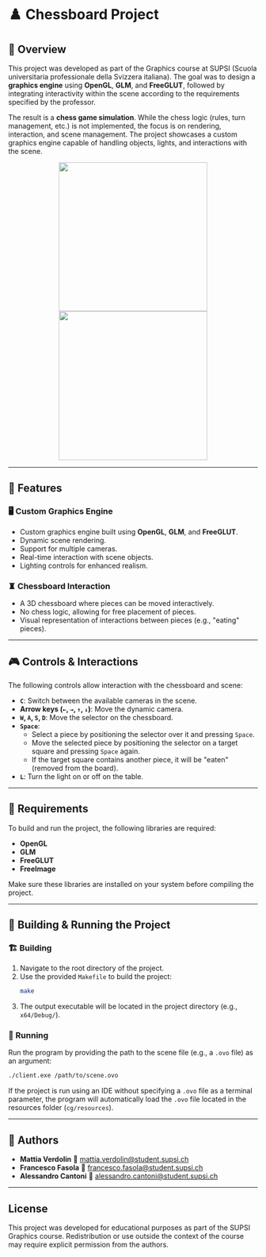 # ♟️ Chessboard Project

## 📝 Overview
This project was developed as part of the Graphics course at SUPSI (Scuola universitaria professionale della Svizzera italiana). The goal was to design a **graphics engine** using **OpenGL**, **GLM**, and **FreeGLUT**, followed by integrating interactivity within the scene according to the requirements specified by the professor.

The result is a **chess game simulation**. While the chess logic (rules, turn management, etc.) is not implemented, the focus is on rendering, interaction, and scene management. The project showcases a custom graphics engine capable of handling objects, lights, and interactions with the scene.

<p align="center">
  <img src="https://github.com/user-attachments/assets/2eecb149-a565-433a-b57f-934b5cbfe45c" height="300px">
  <img src="https://github.com/user-attachments/assets/96370fa3-443d-4eaa-9627-959c98e6b7e3" height="300px">
</p>

---

## 🎨 Features

### 🖥️ **Custom Graphics Engine**
- Custom graphics engine built using **OpenGL**, **GLM**, and **FreeGLUT**.
- Dynamic scene rendering.
- Support for multiple cameras.
- Real-time interaction with scene objects.
- Lighting controls for enhanced realism.

### ♜ **Chessboard Interaction**
- A 3D chessboard where pieces can be moved interactively.
- No chess logic, allowing for free placement of pieces.
- Visual representation of interactions between pieces (e.g., "eating" pieces).

---

## 🎮 **Controls & Interactions**
The following controls allow interaction with the chessboard and scene:

- **`C`**: Switch between the available cameras in the scene.
- **Arrow keys (`←`, `→`, `↑`, `↓`)**: Move the dynamic camera.
- **`W`, `A`, `S`, `D`**: Move the selector on the chessboard.
- **`Space`**:
  - Select a piece by positioning the selector over it and pressing `Space`.
  - Move the selected piece by positioning the selector on a target square and pressing `Space` again.
  - If the target square contains another piece, it will be "eaten" (removed from the board).
- **`L`**: Turn the light on or off on the table.

---

## 📌 Requirements
To build and run the project, the following libraries are required:

- **OpenGL**
- **GLM**
- **FreeGLUT**
- **FreeImage**

Make sure these libraries are installed on your system before compiling the project.

---

## 🔧 Building & Running the Project

### 🏗️ **Building**
1. Navigate to the root directory of the project.
2. Use the provided `Makefile` to build the project:
   ```bash
   make
   ```
3. The output executable will be located in the project directory (e.g., `x64/Debug/`).

### 🚀 Running
Run the program by providing the path to the scene file (e.g., a `.ovo` file) as an argument:
```bash
./client.exe /path/to/scene.ovo
```

If the project is run using an IDE without specifying a `.ovo` file as a terminal parameter, the program will automatically load the `.ovo` file located in the resources folder (`cg/resources`).

---

## 👤 Authors
- **Mattia Verdolin** 📧 [mattia.verdolin@student.supsi.ch](mailto:mattia.verdolin@student.supsi.ch)
- **Francesco Fasola** 📧 [francesco.fasola@student.supsi.ch](mailto:francesco.fasola@student.supsi.ch)
- **Alessandro Cantoni** 📧 [alessandro.cantoni@student.supsi.ch](mailto:alessandro.cantoni@student.supsi.ch)

---

## License
This project was developed for educational purposes as part of the SUPSI Graphics course. Redistribution or use outside the context of the course may require explicit permission from the authors.

